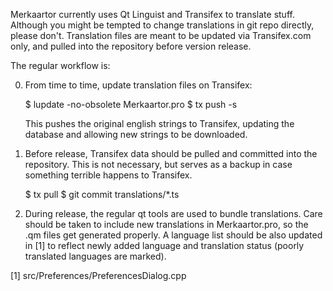 Merkaartor currently uses Qt Linguist and Transifex to translate stuff. Although
you might be tempted to change translations in git repo directly, please don't.
Translation files are meant to be updated via Transifex.com only, and pulled
into the repository before version release.

The regular workflow is:

0) From time to time, update translation files on Transifex:
    
    $ lupdate -no-obsolete Merkaartor.pro
    $ tx push -s

   This pushes the original english strings to Transifex, updating the database and
   allowing new strings to be downloaded.

1) Before release, Transifex data should be pulled and committed into the
repository. This is not necessary, but serves as a backup in case something
terrible happens to Transifex.

    $ tx pull
    $ git commit translations/*.ts

2) During release, the regular qt tools are used to bundle translations. Care
should be taken to include new translations in Merkaartor.pro, so the .qm files
get generated properly. A language list should be also updated in [1] to
reflect newly added language and translation status (poorly translated
languages are marked).


[1] src/Preferences/PreferencesDialog.cpp
